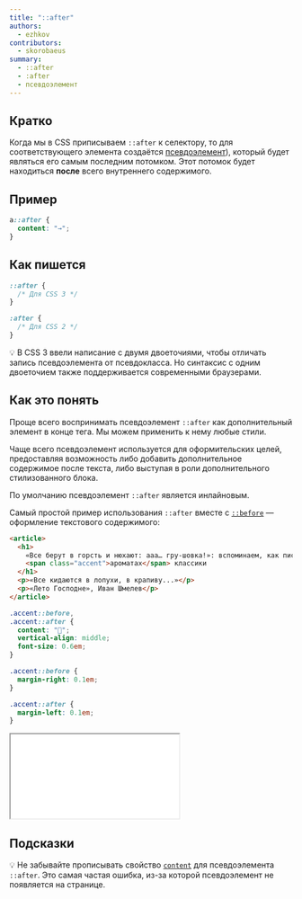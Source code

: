 ```yaml
---
title: "::after"
authors:
  - ezhkov
contributors:
  - skorobaeus
summary:
  - ::after
  - :after
  - псевдоэлемент
---
```


## Кратко

Когда мы в CSS приписываем `::after` к селектору, то для соответствующего элемента создаётся [псевдоэлемент](/css/doka/pseudoelements/)), который будет являться его самым последним потомком. Этот потомок будет находиться **после** всего внутреннего содержимого.

## Пример

```css
a::after {
  content: "→";
}
```

## Как пишется

```css
::after {
  /* Для CSS 3 */
}

:after {
  /* Для CSS 2 */
}
```

💡 В CSS 3 ввели написание с двумя двоеточиями, чтобы отличать запись псевдоэлемента от псевдокласса. Но синтаксис с одним двоеточием также поддерживается современными браузерами.

## Как это понять

Проще всего воспринимать псевдоэлемент `::after` как дополнительный элемент в конце тега. Мы можем применить к нему любые стили.

Чаще всего псевдоэлемент используется для оформительских целей, предоставляя возможность либо добавить дополнительное содержимое после текста, либо выступая в роли дополнительного стилизованного блока.

По умолчанию псевдоэлемент `::after` является инлайновым.

Самый простой пример использования `::after` вместе с [`::before`](/css/doka/before/) — оформление текстового содержимого:

```html
<article>
  <h1>
    «Все берут в горсть и нюхают: ааа… гру-шовка!»: вспоминаем, как писали об
    <span class="accent">ароматах</span> классики
  </h1>
  <p>«Все кидаются в лопухи, в крапиву...»</p>
  <p>«Лето Господне», Иван Шмелев</p>
</article>
```

```css
.accent::before,
.accent::after {
  content: "🌸";
  vertical-align: middle;
  font-size: 0.6em;
}

.accent::before {
  margin-right: 0.1em;
}

.accent::after {
  margin-left: 0.1em;
}
```

<iframe title="Выделение слова в предложении" src="demos/word.html"></iframe>

## Подсказки

💡 Не забывайте прописывать свойство [`content`](/css/doka/content/) для псевдоэлемента `::after`. Это самая частая ошибка, из-за которой псевдоэлемент не появляется на странице.
